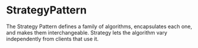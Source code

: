 # StrategyPattern

The Strategy Pattern defines a family of algorithms, encapsulates each one, and makes them interchangeable.
Strategy lets the algorithm vary independently from clients that use it.
